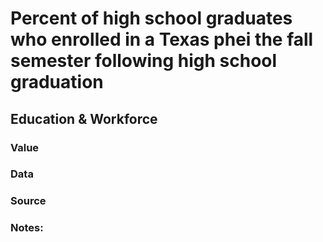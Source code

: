 # Percent of high school graduates who enrolled in a Texas phei the fall semester following high school graduation

## Education & Workforce

### Value

### Data

### Source

### Notes: